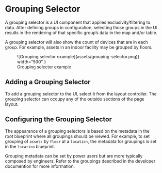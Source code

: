 # Grouping Selector

A grouping selector is a UI component that applies exclusivity/filtering to data. After defining groups in configuration, selecting those groups in the UI results in the rendering of that specific group’s data in the map and/or table. 

A grouping selector will also show the count of devices that are in each group. For example, assets in an indoor facility may be grouped by floors.

<figure markdown>
![Grouping selector example](assets/grouping-selector.png){ width="500" }
  <figcaption>Grouping selector example</figcaption>
</figure>

## Adding a Grouping Selector

To add a grouping selector to the UI, select it from the layout controller. The grouping selector can occupy any of the outside sections of the page layout.


## Configuring the Grouping Selector

The appearance of a grouping selectors is based on the metadata in the root blueprint where all groupings should be viewed. For example, to set grouping of `assets` by `floor` at a `location`, the metadata for groupings is set in the `location` blueprint.

Grouping metadata can be set by power users but are more typically composed by engineers. Refer to the groupings described in the developer documention for more information.